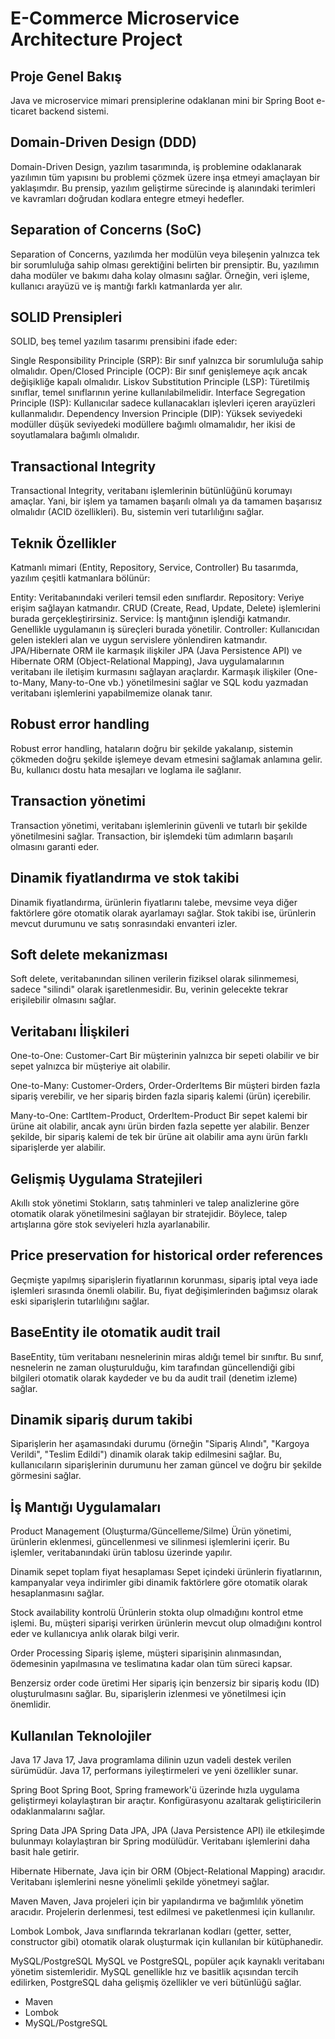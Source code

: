 # E-Commerce Microservice Architecture Project

## Proje Genel Bakış
Java ve microservice mimari prensiplerine odaklanan mini bir Spring Boot e-ticaret backend sistemi.

## Domain-Driven Design (DDD)
Domain-Driven Design, yazılım tasarımında, iş problemine odaklanarak yazılımın tüm yapısını bu problemi çözmek üzere inşa etmeyi amaçlayan bir yaklaşımdır. Bu prensip, yazılım geliştirme sürecinde iş alanındaki terimleri ve kavramları doğrudan kodlara entegre etmeyi hedefler.

## Separation of Concerns (SoC)
Separation of Concerns, yazılımda her modülün veya bileşenin yalnızca tek bir sorumluluğa sahip olması gerektiğini belirten bir prensiptir. Bu, yazılımın daha modüler ve bakımı daha kolay olmasını sağlar. Örneğin, veri işleme, kullanıcı arayüzü ve iş mantığı farklı katmanlarda yer alır.

## SOLID Prensipleri
SOLID, beş temel yazılım tasarımı prensibini ifade eder:

Single Responsibility Principle (SRP): Bir sınıf yalnızca bir sorumluluğa sahip olmalıdır.
Open/Closed Principle (OCP): Bir sınıf genişlemeye açık ancak değişikliğe kapalı olmalıdır.
Liskov Substitution Principle (LSP): Türetilmiş sınıflar, temel sınıflarının yerine kullanılabilmelidir.
Interface Segregation Principle (ISP): Kullanıcılar sadece kullanacakları işlevleri içeren arayüzleri kullanmalıdır.
Dependency Inversion Principle (DIP): Yüksek seviyedeki modüller düşük seviyedeki modüllere bağımlı olmamalıdır, her ikisi de soyutlamalara bağımlı olmalıdır.

## Transactional Integrity
Transactional Integrity, veritabanı işlemlerinin bütünlüğünü korumayı amaçlar. Yani, bir işlem ya tamamen başarılı olmalı ya da tamamen başarısız olmalıdır (ACID özellikleri). Bu, sistemin veri tutarlılığını sağlar.

## Teknik Özellikler
Katmanlı mimari (Entity, Repository, Service, Controller)
Bu tasarımda, yazılım çeşitli katmanlara bölünür:

Entity: Veritabanındaki verileri temsil eden sınıflardır.
Repository: Veriye erişim sağlayan katmandır. CRUD (Create, Read, Update, Delete) işlemlerini burada gerçekleştirirsiniz.
Service: İş mantığının işlendiği katmandır. Genellikle uygulamanın iş süreçleri burada yönetilir.
Controller: Kullanıcıdan gelen istekleri alan ve uygun servislere yönlendiren katmandır.
JPA/Hibernate ORM ile karmaşık ilişkiler
JPA (Java Persistence API) ve Hibernate ORM (Object-Relational Mapping), Java uygulamalarının veritabanı ile iletişim kurmasını sağlayan araçlardır. Karmaşık ilişkiler (One-to-Many, Many-to-One vb.) yönetilmesini sağlar ve SQL kodu yazmadan veritabanı işlemlerini yapabilmemize olanak tanır.

## Robust error handling
Robust error handling, hataların doğru bir şekilde yakalanıp, sistemin çökmeden doğru şekilde işlemeye devam etmesini sağlamak anlamına gelir. Bu, kullanıcı dostu hata mesajları ve loglama ile sağlanır.

## Transaction yönetimi
Transaction yönetimi, veritabanı işlemlerinin güvenli ve tutarlı bir şekilde yönetilmesini sağlar. Transaction, bir işlemdeki tüm adımların başarılı olmasını garanti eder.

## Dinamik fiyatlandırma ve stok takibi
Dinamik fiyatlandırma, ürünlerin fiyatlarını talebe, mevsime veya diğer faktörlere göre otomatik olarak ayarlamayı sağlar. Stok takibi ise, ürünlerin mevcut durumunu ve satış sonrasındaki envanteri izler.

## Soft delete mekanizması
Soft delete, veritabanından silinen verilerin fiziksel olarak silinmemesi, sadece "silindi" olarak işaretlenmesidir. Bu, verinin gelecekte tekrar erişilebilir olmasını sağlar.

## Veritabanı İlişkileri

One-to-One: Customer-Cart
Bir müşterinin yalnızca bir sepeti olabilir ve bir sepet yalnızca bir müşteriye ait olabilir.

One-to-Many: Customer-Orders, Order-OrderItems
Bir müşteri birden fazla sipariş verebilir, ve her sipariş birden fazla sipariş kalemi (ürün) içerebilir.

Many-to-One: CartItem-Product, OrderItem-Product
Bir sepet kalemi bir ürüne ait olabilir, ancak aynı ürün birden fazla sepette yer alabilir. Benzer şekilde, bir sipariş kalemi de tek bir ürüne ait olabilir ama aynı ürün farklı siparişlerde yer alabilir.

## Gelişmiş Uygulama Stratejileri

Akıllı stok yönetimi
Stokların, satış tahminleri ve talep analizlerine göre otomatik olarak yönetilmesini sağlayan bir stratejidir. Böylece, talep artışlarına göre stok seviyeleri hızla ayarlanabilir.

## Price preservation for historical order references
Geçmişte yapılmış siparişlerin fiyatlarının korunması, sipariş iptal veya iade işlemleri sırasında önemli olabilir. Bu, fiyat değişimlerinden bağımsız olarak eski siparişlerin tutarlılığını sağlar.

## BaseEntity ile otomatik audit trail
BaseEntity, tüm veritabanı nesnelerinin miras aldığı temel bir sınıftır. Bu sınıf, nesnelerin ne zaman oluşturulduğu, kim tarafından güncellendiği gibi bilgileri otomatik olarak kaydeder ve bu da audit trail (denetim izleme) sağlar.

## Dinamik sipariş durum takibi
Siparişlerin her aşamasındaki durumu (örneğin "Sipariş Alındı", "Kargoya Verildi", "Teslim Edildi") dinamik olarak takip edilmesini sağlar. Bu, kullanıcıların siparişlerinin durumunu her zaman güncel ve doğru bir şekilde görmesini sağlar.

## İş Mantığı Uygulamaları
Product Management (Oluşturma/Güncelleme/Silme)
Ürün yönetimi, ürünlerin eklenmesi, güncellenmesi ve silinmesi işlemlerini içerir. Bu işlemler, veritabanındaki ürün tablosu üzerinde yapılır.

Dinamik sepet toplam fiyat hesaplaması
Sepet içindeki ürünlerin fiyatlarının, kampanyalar veya indirimler gibi dinamik faktörlere göre otomatik olarak hesaplanmasını sağlar.

Stock availability kontrolü
Ürünlerin stokta olup olmadığını kontrol etme işlemi. Bu, müşteri siparişi verirken ürünlerin mevcut olup olmadığını kontrol eder ve kullanıcıya anlık olarak bilgi verir.

Order Processing
Sipariş işleme, müşteri siparişinin alınmasından, ödemesinin yapılmasına ve teslimatına kadar olan tüm süreci kapsar.

Benzersiz order code üretimi
Her sipariş için benzersiz bir sipariş kodu (ID) oluşturulmasını sağlar. Bu, siparişlerin izlenmesi ve yönetilmesi için önemlidir.

## Kullanılan Teknolojiler
Java 17
Java 17, Java programlama dilinin uzun vadeli destek verilen sürümüdür. Java 17, performans iyileştirmeleri ve yeni özellikler sunar.

Spring Boot
Spring Boot, Spring framework'ü üzerinde hızla uygulama geliştirmeyi kolaylaştıran bir araçtır. Konfigürasyonu azaltarak geliştiricilerin odaklanmalarını sağlar.

Spring Data JPA
Spring Data JPA, JPA (Java Persistence API) ile etkileşimde bulunmayı kolaylaştıran bir Spring modülüdür. Veritabanı işlemlerini daha basit hale getirir.

Hibernate
Hibernate, Java için bir ORM (Object-Relational Mapping) aracıdır. Veritabanı işlemlerini nesne yönelimli şekilde yönetmeyi sağlar.

Maven
Maven, Java projeleri için bir yapılandırma ve bağımlılık yönetim aracıdır. Projelerin derlenmesi, test edilmesi ve paketlenmesi için kullanılır.

Lombok
Lombok, Java sınıflarında tekrarlanan kodları (getter, setter, constructor gibi) otomatik olarak oluşturmak için kullanılan bir kütüphanedir.

MySQL/PostgreSQL
MySQL ve PostgreSQL, popüler açık kaynaklı veritabanı yönetim sistemleridir. MySQL genellikle hız ve basitlik açısından tercih edilirken, PostgreSQL daha gelişmiş özellikler ve veri bütünlüğü sağlar.
- Maven
- Lombok
- MySQL/PostgreSQL

